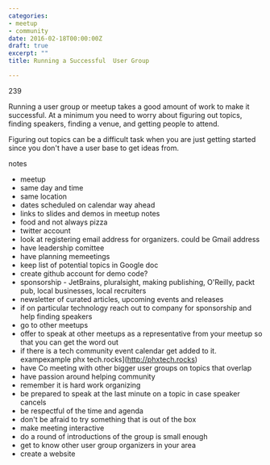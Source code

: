 ```yaml
---
categories:
- meetup
- community
date: 2016-02-18T00:00:00Z
draft: true
excerpt: ""
title: Running a Successful  User Group

---
```


239

Running a user group or meetup takes a good amount of work to make it successful.   At a minimum you need to worry about figuring out topics, finding speakers, finding a venue, and  getting people to attend.  

Figuring out topics can be a difficult task when you are just getting started since you don't have a user base to get ideas from.     


notes

* meetup 
* same day and time 
* same location 
* dates scheduled on calendar way ahead 
* links to slides and demos in  meetup notes 
* food and not always pizza 
* twitter account 
* look at registering email address for organizers.  could be Gmail address 
* have leadership comittee 
* have planning memeetings
* keep list  of potential  topics in Google doc
* create github account for demo code?
* sponsorship - JetBrains, pluralsight, making publishing, O'Reilly, packt  pub, local businesses, local recruiters 
* newsletter of curated articles, upcoming events and releases 
 * if on particular technology reach out to company for sponsorship and help finding speakers 
 * go to other  meetups
 * offer to speak at other meetups as a representative from your meetup so that you can get the word out 
 * if there is a tech community  event calendar get added to it.  exampexample phx tech.rocks](http://phxtech.rocks)
 * have Co meeting with other bigger user groups on topics that overlap 
 * have passion around helping community   
 * remember it is hard work organizing  
 * be prepared to speak at the last minute on a topic in case speaker cancels 
 *  be respectful of the time and agenda 
 * don't be afraid to try something that is out  of the box 
 * make meeting interactive 
 * do a round of introductions of the group is small enough 
 * get to know other user group organizers in your area 
  * create a website  
  
 